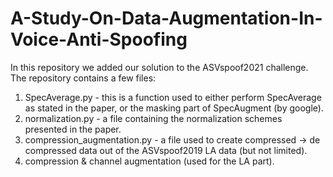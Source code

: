 # A-Study-On-Data-Augmentation-In-Voice-Anti-Spoofing

In this repository we added our solution to the ASVspoof2021 challenge. The repository contains a few files:

1. SpecAverage.py - this is a function used to either perform SpecAverage as stated in the paper, or the masking part of SpecAugment (by google).
2. normalization.py - a file containing the normalization schemes presented in the paper.
3. compression_augmentation.py - a file used to create compressed -> de compressed data out of the ASVspoof2019 LA data (but not limited).
4. compression & channel augmentation (used for the LA part). 
